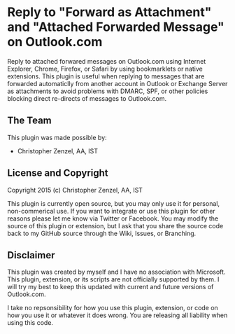 # Reply to "Forward as Attachment" and "Attached Forwarded Message" on Outlook.com

Reply to attached forwared messages on Outlook.com using Internet Explorer, Chrome, Firefox, or Safari by using bookmarklets or native extensions. This plugin is useful when replying to messages that are forwarded automaticlly from another account in Outlook or Exchange Server as attachments to avoid problems with DMARC, SPF, or other policies blocking direct re-directs of messages to Outlook.com.

## The Team

This plugin was made possible by:

* Christopher Zenzel, AA, IST

## License and Copyright

Copyright 2015 (c) Christopher Zenzel, AA, IST

This plugin is currently open source, but you may only use it for personal, non-commerical use. If you want to integrate or use this plugin for other reasons please let me know via Twitter or Facebook. You may modify the source of this plugin or extension, but I ask that you share the source code back to my GitHub source through the Wiki, Issues, or Branching.

## Disclaimer

This plugin was created by myself and I have no association with Microsoft. This plugin, extension, or its scripts are not officially supported by them. I will try my best to keep this updated with current and future versions of Outlook.com.

I take no repsonsibility for how you use this plugin, extension, or code on how you use it or whatever it does wrong. You are releasing all liability when using this code.
